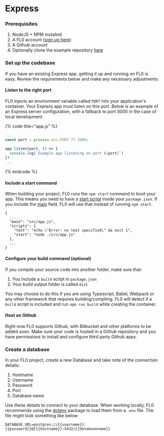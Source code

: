 # Express

### Prerequisites

1. NodeJS + NPM installed
2. A FL0 account ([sign up here](https://app.fl0.dev/account/sign-up))
3. A Github account
4. Optionally clone the example repository [here](https://github.com/fl0zone/example-express)

### Set up the codebase

If you have an existing Express app, getting it up and running on FL0 is easy. Review the requirements below and make any necessary adjustments.

#### Listen to the right port

FL0 injects an environment variable called `PORT` into your application's container. Your Express app must listen on this port. Below is an example of an Express server configuration, with a fallback to port 3000 in the case of local development.

{% code title="app.js" %}
```javascript
...
const port = process.env.PORT ?? 3000;

app.listen(port, () => {
  console.log(`Example app listening on port ${port}`)
})
...
```
{% endcode %}

#### Include a start command

When building your project, FL0 runs the `npm start` command to boot your app. This means you need to have a [start script](https://docs.npmjs.com/cli/v9/using-npm/scripts#npm-start) inside your `package.json`. If you include the [main](https://docs.npmjs.com/cli/v9/configuring-npm/package-json#main) field, FL0 will use that instead of running `npm start`.

```
{
  ...
  "main": "src/app.js",
  "scripts": {
    "test": "echo \"Error: no test specified\" && exit 1",
    "start": "node ./src/app.js"
  },
  ...
}

```

#### Configure your build command (optional)

If you compile your source code into another folder, make sure that:

1. You include a `build` script in `package.json`
2. Your build output folder is called `dist`

You may choose to do this if you are using Typescript, Babel, Webpack or any other framework that requires building/compiling. FL0 will detect if a `build` script is included and run `npm run build` while creating the container.

#### Host on Github

Right now FL0 supports Github, with Bitbucket and other platforms to be added soon. Make sure your code is hosted in a Github repository and you have permissions to install and configure third party Github apps.

### Create a database

In your FL0 project, create a new Database and take note of the connection details:

1. Hostname
2. Username
3. Password
4. Port
5. Database name

Use these details to connect to your database. When working locally, FL0 recommends using the [dotenv](https://www.npmjs.com/package/dotenv) package to load them from a `.env` file. The file might look something like below:

```
DATABASE_URL=postgres://{{username}}:{{password}}@{{{hostname}}:5432/{{databasename}}
```

###





